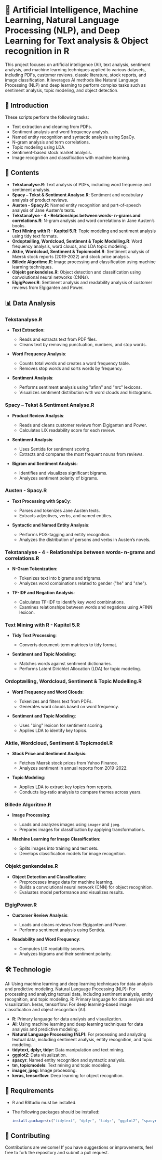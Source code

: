 # 🤖 Artificial Intelligence, Machine Learning, Natural Language Processing (NLP), and Deep Learning for Text analysis & Object recognition in R

This project focuses on artificial intelligence (AI), text analysis, sentiment analysis, and machine learning techniques applied to various datasets, including PDFs, customer reviews, classic literature, stock reports, and image classification. It leverages AI methods like Natural Language Processing (NLP) and deep learning to perform complex tasks such as sentiment analysis, topic modeling, and object detection.

## 🚀 Introduction

These scripts perform the following tasks:

- Text extraction and cleaning from PDFs.
- Sentiment analysis and word frequency analysis.
- Named entity recognition and syntactic analysis using SpaCy.
- N-gram analysis and term correlations.
- Topic modeling using LDA.
- Sentiment-based stock market analysis.
- Image recognition and classification with machine learning.

## 📁 Contents

- **Tekstanalyse.R**: Text analysis of PDFs, including word frequency and sentiment analysis.
- **Spacy – Tekst & Sentiment Analyse.R**: Sentiment and vocabulary analysis of product reviews.
- **Austen - Spacy.R**: Named entity recognition and part-of-speech analysis of Jane Austen's texts.
- **Tekstanalyse - 4 - Relationships between words- n-grams and correlations.R**: N-gram analysis and word correlations in Jane Austen’s books.
- **Text Mining with R - Kapitel 5.R**: Topic modeling and sentiment analysis using tidy text formats.
- **Ordoptælling, Wordcloud, Sentiment & Topic Modelling.R**: Word frequency analysis, word clouds, and LDA topic modeling.
- **Aktie, Wordcloud, Sentiment & Topicmodel.R**: Sentiment analysis of Mærsk stock reports (2019-2022) and stock price analysis.
- **Billede Algoritme.R**: Image processing and classification using machine learning techniques.
- **Objekt genkendelse.R**: Object detection and classification using convolutional neural networks (CNNs).
- **ElgigPower.R**: Sentiment analysis and readability analysis of customer reviews from Elgiganten and Power.

## 📊 Data Analysis

### Tekstanalyse.R

- **Text Extraction**:
  - Reads and extracts text from PDF files.
  - Cleans text by removing punctuation, numbers, and stop words.
  
- **Word Frequency Analysis**:
  - Counts total words and creates a word frequency table.
  - Removes stop words and sorts words by frequency.
  
- **Sentiment Analysis**:
  - Performs sentiment analysis using "afinn" and "nrc" lexicons.
  - Visualizes sentiment distribution with word clouds and histograms.

### Spacy – Tekst & Sentiment Analyse.R

- **Product Review Analysis**:
  - Reads and cleans customer reviews from Elgiganten and Power.
  - Calculates LIX readability score for each review.
  
- **Sentiment Analysis**:
  - Uses Sentida for sentiment scoring.
  - Extracts and compares the most frequent nouns from reviews.
  
- **Bigram and Sentiment Analysis**:
  - Identifies and visualizes significant bigrams.
  - Analyzes sentiment polarity of bigrams.

### Austen - Spacy.R

- **Text Processing with SpaCy**:
  - Parses and tokenizes Jane Austen texts.
  - Extracts adjectives, verbs, and named entities.
  
- **Syntactic and Named Entity Analysis**:
  - Performs POS-tagging and entity recognition.
  - Analyzes the distribution of persons and verbs in Austen’s novels.
  
### Tekstanalyse - 4 - Relationships between words- n-grams and correlations.R

- **N-Gram Tokenization**:
  - Tokenizes text into bigrams and trigrams.
  - Analyzes word combinations related to gender ("he" and "she").
  
- **TF-IDF and Negation Analysis**:
  - Calculates TF-IDF to identify key word combinations.
  - Examines relationships between words and negations using AFINN lexicon.

### Text Mining with R - Kapitel 5.R

- **Tidy Text Processing**:
  - Converts document-term matrices to tidy format.
  
- **Sentiment and Topic Modeling**:
  - Matches words against sentiment dictionaries.
  - Performs Latent Dirichlet Allocation (LDA) for topic modeling.

### Ordoptælling, Wordcloud, Sentiment & Topic Modelling.R

- **Word Frequency and Word Clouds**:
  - Tokenizes and filters text from PDFs.
  - Generates word clouds based on word frequency.
  
- **Sentiment and Topic Modeling**:
  - Uses "bing" lexicon for sentiment scoring.
  - Applies LDA to identify key topics.

### Aktie, Wordcloud, Sentiment & Topicmodel.R

- **Stock Price and Sentiment Analysis**:
  - Fetches Mærsk stock prices from Yahoo Finance.
  - Analyzes sentiment in annual reports from 2019-2022.
  
- **Topic Modeling**:
  - Applies LDA to extract key topics from reports.
  - Conducts log-ratio analysis to compare themes across years.

### Billede Algoritme.R

- **Image Processing**:
  - Loads and analyzes images using `imager` and `jpeg`.
  - Prepares images for classification by applying transformations.
  
- **Machine Learning for Image Classification**:
  - Splits images into training and test sets.
  - Develops classification models for image recognition.

### Objekt genkendelse.R

- **Object Detection and Classification**:
  - Preprocesses image data for machine learning.
  - Builds a convolutional neural network (CNN) for object recognition.
  - Evaluates model performance and visualizes results.

### ElgigPower.R

- **Customer Review Analysis**:
  - Loads and cleans reviews from Elgiganten and Power.
  - Performs sentiment analysis using Sentida.
  
- **Readability and Word Frequency**:
  - Computes LIX readability scores.
  - Analyzes bigrams and their sentiment polarity.

## 🛠️ Technologie
AI: Using machine learning and deep learning techniques for data analysis and predictive modeling.
Natural Language Processing (NLP): For processing and analyzing textual data, including sentiment analysis, entity recognition, and topic modeling.
R: Primary language for data analysis and visualization.
keras, tensorflow: For deep learning-based image classification and object recognition (AI).


- **R**: Primary language for data analysis and visualization.
- **AI**: Using machine learning and deep learning techniques for data analysis and predictive modeling.
- **Natural Language Processing (NLP)**: For processing and analyzing textual data, including sentiment analysis, entity recognition, and topic modeling.
- **tidytext, dplyr, tidyr**: Data manipulation and text mining.
- **ggplot2**: Data visualization.
- **spacyr**: Named entity recognition and syntactic analysis.
- **tm, topicmodels**: Text mining and topic modeling.
- **imager, jpeg**: Image processing.
- **keras, tensorflow**: Deep learning for object recognition.

## 📌 Requirements

- R and RStudio must be installed.
- The following packages should be installed:

    ```r
    install.packages(c("tidytext", "dplyr", "tidyr", "ggplot2", "spacyr", "tm", "topicmodels", "imager", "jpeg", "keras", "tensorflow"))
    ```

## 🤝 Contributing

Contributions are welcome! If you have suggestions or improvements, feel free to fork the repository and submit a pull request.